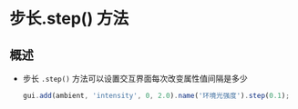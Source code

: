 # 步长.step() 方法

## 概述

+ 步长 `.step()` 方法可以设置交互界面每次改变属性值间隔是多少

  ```js
  gui.add(ambient, 'intensity', 0, 2.0).name('环境光强度').step(0.1);
  ```
